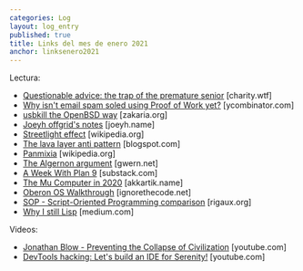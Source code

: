 ```yaml
---
categories: Log
layout: log_entry
published: true
title: Links del mes de enero 2021
anchor: linksenero2021
---
```


Lectura:

- [Questionable advice: the trap of the premature senior](https://charity.wtf/2020/11/01/questionable-advice-the-trap-of-the-premature-senior/) [charity.wtf]
- [Why isn't email spam soled using Proof of Work yet?](https://news.ycombinator.com/item?id=25685637) [ycombinator.com]
- [usbkill the OpenBSD way](https://zakaria.org/posts/2021-01-11-usbkiller.html) [zakaria.org]
- [Joeyh offgrid's notes](https://joeyh.name/offgrid/) [joeyh.name]
- [Streetlight effect](https://en.wikipedia.org/wiki/Streetlight_effect) [wikipedia.org]
- [The lava layer anti pattern](https://mikehadlow.blogspot.com/2014/12/the-lava-layer-anti-pattern.html) [blogspot.com]
- [Panmixia](https://en.wikipedia.org/wiki/Panmixia) [wikipedia.org]
- [The Algernon argument](https://www.gwern.net/Drug-heuristics) [gwern.net]
- [A Week With Plan 9](https://thedorkweb.substack.com/p/a-week-with-plan-9) [substack.com]
- [The Mu Computer in 2020](http://akkartik.name/post/mu-2020) [akkartik.name]
- [Oberon OS Walkthrough](http://ignorethecode.net/blog/2009/04/22/oberon/) [ignorethecode.net]
- [SOP - Script-Oriented Programming comparison](http://rigaux.org/language-study/scripting-language/) [rigaux.org]
- [Why I still Lisp](https://mendhekar.medium.com/why-i-still-lisp-and-you-should-too-18a2ae36bd8) [medium.com]

Videos:

- [Jonathan Blow - Preventing the Collapse of Civilization](https://www.youtube.com/watch?v=pW-SOdj4Kkk) [youtube.com]
- [DevTools hacking: Let's build an IDE for Serenity!](https://www.youtube.com/watch?v=tUNudFw7rds) [youtube.com]
